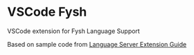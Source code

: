 # VSCode Fysh

VSCode extension for Fysh Language Support

Based on sample code from
[Language Server Extension Guide](https://code.visualstudio.com/api/language-extensions/language-server-extension-guide)
